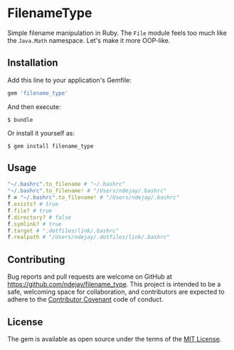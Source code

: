 # FilenameType

Simple filename manipulation in Ruby.  The `File` module feels too much like
the `Java.Math` namespace.  Let's make it more OOP-like.

## Installation

Add this line to your application's Gemfile:

```ruby
gem 'filename_type'
```

And then execute:

    $ bundle

Or install it yourself as:

    $ gem install filename_type

## Usage

```ruby
"~/.bashrc".to_filename # "~/.bashrc"
"~/.bashrc".to_filename! # "/Users/ndejay/.bashrc"
f = "~/.bashrc".to_filename! # "/Users/ndejay/.bashrc"
f.exists? # true
f.file? # true
f.directory? # false
f.symlink? # true
f.target # ".dotfiles/link/.bashrc"
f.realpath # "/Users/ndejay/.dotfiles/link/.bashrc"
```

## Contributing

Bug reports and pull requests are welcome on GitHub at https://github.com/ndejay/filename_type. This project is intended to be a safe, welcoming space for collaboration, and contributors are expected to adhere to the [Contributor Covenant](contributor-covenant.org) code of conduct.

## License

The gem is available as open source under the terms of the [MIT License](http://opensource.org/licenses/MIT).

